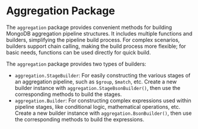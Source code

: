 # Aggregation Package
The `aggregation` package provides convenient methods for building MongoDB aggregation pipeline structures. It includes multiple functions and builders, simplifying the pipeline build process. For complex scenarios, builders support chain calling, making the build process more flexible; for basic needs, functions can be used directly for quick build.

The `aggregation` package provides two types of builders:
- `aggregation.StageBuilder`: For easily constructing the various stages of an aggregation pipeline, such as `$group`, `$match`, etc. Create a new builder instance with `aggregation.StageBsonBuilder()`, then use the corresponding methods to build the stages.
- `aggregation.Builder`: For constructing complex expressions used within pipeline stages, like conditional logic, mathematical operations, etc. Create a new builder instance with `aggregation.BsonBuilder()`, then use the corresponding methods to build the expressions.
